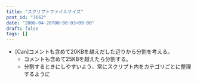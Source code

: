 ```yaml
---
title: "スクリプトファイルサイズ"
post_id: "3662"
date: "2008-04-26T00:00:03+09:00"
draft: false
tags: []
---
```



* [Can]コメントも含めて20KBを越えだした辺りから分割を考える。
  * コメントも含めて25KBを越えたら分割する。
  * 分割するときにしやすいよう、常にスクリプト内をカテゴリごとに整理するように
